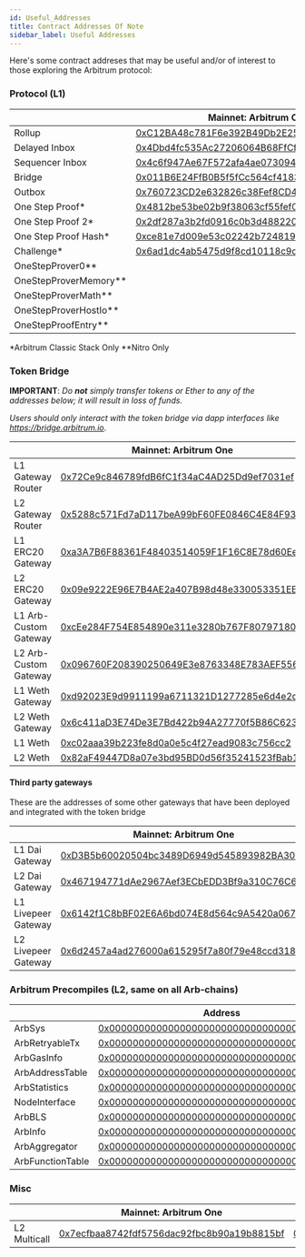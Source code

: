 ```yaml
---
id: Useful_Addresses
title: Contract Addresses Of Note
sidebar_label: Useful Addresses
---
```


Here's some contract addreses that may be useful and/or of interest to those exploring the Arbitrum protocol:

### Protocol (L1)

|                       | Mainnet: Arbitrum One                                                                                                 | Arb-Rinkeby                                                                                                                   | Nitro Goerli Rollup                                                                                                          |
| --------------------- | --------------------------------------------------------------------------------------------------------------------- | ----------------------------------------------------------------------------------------------------------------------------- | ---------------------------------------------------------------------------------------------------------------------------- |
| Rollup                | [0xC12BA48c781F6e392B49Db2E25Cd0c28cD77531A](https://etherscan.io/address/0xC12BA48c781F6e392B49Db2E25Cd0c28cD77531A) | [0xFe2c86CF40F89Fe2F726cFBBACEBae631300b50c](https://rinkeby.etherscan.io/address/0xFe2c86CF40F89Fe2F726cFBBACEBae631300b50c) | [0x45e5cAea8768F42B385A366D3551Ad1e0cbFAb17](https://goerli.etherscan.io/address/0x45e5cAea8768F42B385A366D3551Ad1e0cbFAb17) |
| Delayed Inbox         | [0x4Dbd4fc535Ac27206064B68FfCf827b0A60BAB3f](https://etherscan.io/address/0x4Dbd4fc535Ac27206064B68FfCf827b0A60BAB3f) | [0x578BAde599406A8fE3d24Fd7f7211c0911F5B29e](https://rinkeby.etherscan.io/address/0x578BAde599406A8fE3d24Fd7f7211c0911F5B29e) | [0x6BEbC4925716945D46F0Ec336D5C2564F419682C](https://goerli.etherscan.io/address/0x6BEbC4925716945D46F0Ec336D5C2564F419682C) |
| Sequencer Inbox       | [0x4c6f947Ae67F572afa4ae0730947DE7C874F95Ef](https://etherscan.io/address/0x4c6f947Ae67F572afa4ae0730947DE7C874F95Ef) | [0xe1ae39e91c5505f7f0ffc9e2bbf1f6e1122dcfa8](https://rinkeby.etherscan.io/address/0xe1ae39e91c5505f7f0ffc9e2bbf1f6e1122dcfa8) | [0x0484A87B144745A2E5b7c359552119B6EA2917A9](https://goerli.etherscan.io/address/0x0484A87B144745A2E5b7c359552119B6EA2917A9) |
| Bridge                | [0x011B6E24FfB0B5f5fCc564cf4183C5BBBc96D515](https://etherscan.io/address/0x011B6E24FfB0B5f5fCc564cf4183C5BBBc96D515) | [0x9a28e783c47bbeb813f32b861a431d0776681e95](https://rinkeby.etherscan.io/address/0x9a28e783c47bbeb813f32b861a431d0776681e95) | [0xaf4159a80b6cc41ed517db1c453d1ef5c2e4db72](https://goerli.etherscan.io/address/0xaf4159a80b6cc41ed517db1c453d1ef5c2e4db72) |
| Outbox                | [0x760723CD2e632826c38Fef8CD438A4CC7E7E1A40](https://etherscan.io/address/0x760723CD2e632826c38Fef8CD438A4CC7E7E1A40) | [0x2360A33905dc1c72b12d975d975F42BaBdcef9F3](https://rinkeby.etherscan.io/address/0x2360A33905dc1c72b12d975d975F42BaBdcef9F3) | [0x45Af9Ed1D03703e480CE7d328fB684bb67DA5049](https://goerli.etherscan.io/address/0x45Af9Ed1D03703e480CE7d328fB684bb67DA5049) |
| One Step Proof*       | [0x4812be53be02b9f38063cf55fef0a19d2ba8bb3a](https://etherscan.io/address/0x4812be53be02b9f38063cf55fef0a19d2ba8bb3a) | [0x6210a4eD13A487a5925EBe956b7a6E0b83325DA4](https://rinkeby.etherscan.io/address/0x6210a4eD13A487a5925EBe956b7a6E0b83325DA4) |                                                                                                                              |
| One Step Proof 2*     | [0x2df287a3b2fd0916c0b3d4882201ff360acd6ec3](https://etherscan.io/address/0x2df287a3b2fd0916c0b3d4882201ff360acd6ec3) | [0xb1F17484b93037d898b86E760fFA4B1E62445B8e](https://rinkeby.etherscan.io/address/0xb1F17484b93037d898b86E760fFA4B1E62445B8e) |                                                                                                                              |
| One Step Proof Hash*  | [0xce81e7d009e53c02242b724819df1869da5e9fd8](https://etherscan.io/address/0xce81e7d009e53c02242b724819df1869da5e9fd8) | [0x0Cfb138F6Ca11D794907FA9cC01920EB93CBFF45](https://rinkeby.etherscan.io/address/0x0Cfb138F6Ca11D794907FA9cC01920EB93CBFF45) |                                                                                                                              |
| Challenge*            | [0x6ad1dc4ab5475d9f8cd10118c9d28b06f0c8a2d9](https://etherscan.io/address/0x6ad1dc4ab5475d9f8cd10118c9d28b06f0c8a2d9) | [0x57094dcd1F928076FaEe852EDdb933997845A4e4](https://rinkeby.etherscan.io/address/0x57094dcd1F928076FaEe852EDdb933997845A4e4) |                                                                                                                              |
| OneStepProver0**      |                                                                                                                       |                                                                                                                               | [0xD7422f07fe48f6e82E40587feb2acaE1451f08A6](https://goerli.etherscan.io/address/0xD7422f07fe48f6e82E40587feb2acaE1451f08A6) |
| OneStepProverMemory** |                                                                                                                       |                                                                                                                               | [0x9221854E95283670E58738805a2d20405d17682E](https://goerli.etherscan.io/address/0x9221854E95283670E58738805a2d20405d17682E) |
| OneStepProverMath**   |                                                                                                                       |                                                                                                                               | [0xFe18aB9B105a8C13Fbd67a0DaCb1C70e84Bb5d5E](https://goerli.etherscan.io/address/0xFe18aB9B105a8C13Fbd67a0DaCb1C70e84Bb5d5E) |
| OneStepProverHostIo** |                                                                                                                       |                                                                                                                               | [0x5518772ddb8e65416c6572E28BE58dAfc8A3834c](https://goerli.etherscan.io/address/0x5518772ddb8e65416c6572E28BE58dAfc8A3834c) |
| OneStepProofEntry**   |                                                                                                                       |                                                                                                                               | [0xe46a0585C3Cb05AaE200161534Af1aE5Dff61294](https://goerli.etherscan.io/address/0xe46a0585C3Cb05AaE200161534Af1aE5Dff61294)                                       |

*Arbitrum Classic Stack Only
**Nitro Only

### Token Bridge

**IMPORTANT**: _Do **not** simply transfer tokens or Ether to any of the addresses below; it will result in loss of funds._

_Users should only interact with the token bridge via dapp interfaces like https://bridge.arbitrum.io_.

|                       | Mainnet: Arbitrum One                                                                                                 | Arb-Rinkeby                                                                                                                   | Nitro Goerli Rollup                                                                                                                         |
| --------------------- | --------------------------------------------------------------------------------------------------------------------- | ----------------------------------------------------------------------------------------------------------------------------- | ------------------------------------------------------------------------------------------------------------------------------------------- |
| L1 Gateway Router     | [0x72Ce9c846789fdB6fC1f34aC4AD25Dd9ef7031ef](https://etherscan.io/address/0x72Ce9c846789fdB6fC1f34aC4AD25Dd9ef7031ef) | [0x70C143928eCfFaf9F5b406f7f4fC28Dc43d68380](https://rinkeby.etherscan.io/address/0x70C143928eCfFaf9F5b406f7f4fC28Dc43d68380) | [0x4c7708168395aEa569453Fc36862D2ffcDaC588c](https://goerli.etherscan.io/address/0x4c7708168395aEa569453Fc36862D2ffcDaC588c)                |
| L2 Gateway Router     | [0x5288c571Fd7aD117beA99bF60FE0846C4E84F933](https://arbiscan.io/address/0x5288c571Fd7aD117beA99bF60FE0846C4E84F933)  | [0x9413AD42910c1eA60c737dB5f58d1C504498a3cD](https://testnet.arbiscan.io/address/0x9413AD42910c1eA60c737dB5f58d1C504498a3cD)  | [0xE5B9d8d42d656d1DcB8065A6c012FE3780246041](https://goerli-rollup-explorer.arbitrum.io/address/0xE5B9d8d42d656d1DcB8065A6c012FE3780246041) |
| L1 ERC20 Gateway      | [0xa3A7B6F88361F48403514059F1F16C8E78d60EeC](https://etherscan.io/address/0xa3A7B6F88361F48403514059F1F16C8E78d60EeC) | [0x91169Dbb45e6804743F94609De50D511C437572E](https://rinkeby.etherscan.io/address/0x91169Dbb45e6804743F94609De50D511C437572E) | [0x715D99480b77A8d9D603638e593a539E21345FdF](https://goerli.etherscan.io/address/0x715D99480b77A8d9D603638e593a539E21345FdF)                |
| L2 ERC20 Gateway      | [0x09e9222E96E7B4AE2a407B98d48e330053351EEe](https://arbiscan.io/address/0x09e9222E96E7B4AE2a407B98d48e330053351EEe)  | [0x195C107F3F75c4C93Eba7d9a1312F19305d6375f](https://testnet.arbiscan.io/address/0x195C107F3F75c4C93Eba7d9a1312F19305d6375f)  | [0x2eC7Bc552CE8E51f098325D2FcF0d3b9d3d2A9a2](https://goerli-rollup-explorer.arbitrum.io/address/0x2eC7Bc552CE8E51f098325D2FcF0d3b9d3d2A9a2) |
| L1 Arb-Custom Gateway | [0xcEe284F754E854890e311e3280b767F80797180d](https://etherscan.io/address/0xcEe284F754E854890e311e3280b767F80797180d) | [0x917dc9a69F65dC3082D518192cd3725E1Fa96cA2](https://rinkeby.etherscan.io/address/0x917dc9a69F65dC3082D518192cd3725E1Fa96cA2) | [0x9fDD1C4E4AA24EEc1d913FABea925594a20d43C7](https://goerli.etherscan.io/address/0x9fDD1C4E4AA24EEc1d913FABea925594a20d43C7)                |
| L2 Arb-Custom Gateway | [0x096760F208390250649E3e8763348E783AEF5562](https://arbiscan.io/address/0x096760F208390250649E3e8763348E783AEF5562)  | [0x9b014455AcC2Fe90c52803849d0002aeEC184a06](https://arbiscan.io/address/0x9b014455AcC2Fe90c52803849d0002aeEC184a06)          | [0x8b6990830cF135318f75182487A4D7698549C717](https://goerli-rollup-explorer.arbitrum.io/address/0x8b6990830cF135318f75182487A4D7698549C717) |
| L1 Weth Gateway       | [0xd92023E9d9911199a6711321D1277285e6d4e2db](https://etherscan.io/address/0xd92023E9d9911199a6711321D1277285e6d4e2db) | [0x81d1a19cf7071732D4313c75dE8DD5b8CF697eFD](https://rinkeby.etherscan.io/address/0x81d1a19cf7071732D4313c75dE8DD5b8CF697eFD) | [0x6e244cD02BBB8a6dbd7F626f05B2ef82151Ab502](https://goerli.etherscan.io/address/0x6e244cD02BBB8a6dbd7F626f05B2ef82151Ab502)                |
| L2 Weth Gateway       | [0x6c411aD3E74De3E7Bd422b94A27770f5B86C623B](https://arbiscan.io/address/0x6c411aD3E74De3E7Bd422b94A27770f5B86C623B)  | [0xf94bc045c4E926CC0b34e8D1c41Cd7a043304ac9](https://testnet.arbiscan.io/address/0xf94bc045c4E926CC0b34e8D1c41Cd7a043304ac9)  | [0xf9F2e89c8347BD96742Cc07095dee490e64301d6](https://goerli-rollup-explorer.arbitrum.io/address/0xf9F2e89c8347BD96742Cc07095dee490e64301d6) |
| L1 Weth               | [0xc02aaa39b223fe8d0a0e5c4f27ead9083c756cc2](https://etherscan.io/address/0xc02aaa39b223fe8d0a0e5c4f27ead9083c756cc2) | [0xc778417E063141139Fce010982780140Aa0cD5Ab](https://rinkeby.etherscan.io/address/0xc778417E063141139Fce010982780140Aa0cD5Ab) | [0xB4FBF271143F4FBf7B91A5ded31805e42b2208d6](https://goerli.etherscan.io/address/0xB4FBF271143F4FBf7B91A5ded31805e42b2208d6)                |
| L2 Weth               | [0x82aF49447D8a07e3bd95BD0d56f35241523fBab1](https://arbiscan.io/address/0x82aF49447D8a07e3bd95BD0d56f35241523fBab1)  | [0xB47e6A5f8b33b3F17603C83a0535A9dcD7E32681](https://arbiscan.io/address/0xB47e6A5f8b33b3F17603C83a0535A9dcD7E32681)          | [0xe39Ab88f8A4777030A534146A9Ca3B52bd5D43A3](https://goerli-rollup-explorer.arbitrum.io/address/0xe39Ab88f8A4777030A534146A9Ca3B52bd5D43A3) |

#### Third party gateways

These are the addresses of some other gateways that have been deployed and integrated with the token bridge

|                     | Mainnet: Arbitrum One                                                                                                 | Arb-Rinkeby                                                                                                                   |
| ------------------- | --------------------------------------------------------------------------------------------------------------------- | ----------------------------------------------------------------------------------------------------------------------------- |
| L1 Dai Gateway      | [0xD3B5b60020504bc3489D6949d545893982BA3011](https://etherscan.io/address/0xD3B5b60020504bc3489D6949d545893982BA3011) | [0x10E6593CDda8c58a1d0f14C5164B376352a55f2F](https://rinkeby.etherscan.io/address/0x10E6593CDda8c58a1d0f14C5164B376352a55f2F) |
| L2 Dai Gateway      | [0x467194771dAe2967Aef3ECbEDD3Bf9a310C76C65](https://arbiscan.io/address/0x467194771dAe2967Aef3ECbEDD3Bf9a310C76C65)  | [0x467194771dAe2967Aef3ECbEDD3Bf9a310C76C65](https://testnet.arbiscan.io/address/0x467194771dAe2967Aef3ECbEDD3Bf9a310C76C65)  |
| L1 Livepeer Gateway | [0x6142f1C8bBF02E6A6bd074E8d564c9A5420a0676](https://etherscan.io/address/0x6142f1C8bBF02E6A6bd074E8d564c9A5420a0676) | [0x831C51Cd8A38C3E42D98Acd77F06BF537D29800e](https://rinkeby.etherscan.io/address/0x831C51Cd8A38C3E42D98Acd77F06BF537D29800e) |
| L2 Livepeer Gateway | [0x6d2457a4ad276000a615295f7a80f79e48ccd318](https://arbiscan.io/address/0x6D2457a4ad276000A615295f7A80F79E48CcD318)  | [0x7e0ba3791b23d0d577cf8d09c4fdd5821222208c](https://testnet.arbiscan.io/address/0x7e0ba3791b23d0d577cf8d09c4fdd5821222208c)  |

### Arbitrum Precompiles (L2, same on all Arb-chains)

|                  | Address                                                                                                              |
| ---------------- | -------------------------------------------------------------------------------------------------------------------- |
| ArbSys           | [0x0000000000000000000000000000000000000064](https://arbiscan.io/address/0x0000000000000000000000000000000000000064) |
| ArbRetryableTx   | [0x000000000000000000000000000000000000006E](https://arbiscan.io/address/0x000000000000000000000000000000000000006E) |
| ArbGasInfo       | [0x000000000000000000000000000000000000006C](https://arbiscan.io/address/0x000000000000000000000000000000000000006C) |
| ArbAddressTable  | [0x0000000000000000000000000000000000000066](https://arbiscan.io/address/0x0000000000000000000000000000000000000066) |
| ArbStatistics    | [0x000000000000000000000000000000000000006F](https://arbiscan.io/address/0x000000000000000000000000000000000000006F) |
| NodeInterface    | [0x00000000000000000000000000000000000000C8](https://arbiscan.io/address/0x00000000000000000000000000000000000000C8) |
| ArbBLS           | [0x0000000000000000000000000000000000000067](https://arbiscan.io/address/0x0000000000000000000000000000000000000067) |
| ArbInfo          | [0x0000000000000000000000000000000000000065](https://arbiscan.io/address/0x0000000000000000000000000000000000000065) |
| ArbAggregator    | [0x000000000000000000000000000000000000006D](https://arbiscan.io/address/0x000000000000000000000000000000000000006D) |
| ArbFunctionTable | [0x0000000000000000000000000000000000000068](https://arbiscan.io/address/0x0000000000000000000000000000000000000068) |

### Misc

|              | Mainnet: Arbitrum One                                                                                                |                                                         Arb-Rinkeby                                                          | Nitro Goerli Rollup                                                                                                                         |
| ------------ | -------------------------------------------------------------------------------------------------------------------- | :--------------------------------------------------------------------------------------------------------------------------: | ------------------------------------------------------------------------------------------------------------------------------------------- |
| L2 Multicall | [0x7ecfbaa8742fdf5756dac92fbc8b90a19b8815bf](https://arbiscan.io/address/0x7ecfbaa8742fdf5756dac92fbc8b90a19b8815bf) | [0x7ecfbaa8742fdf5756dac92fbc8b90a19b8815bf](https://testnet.arbiscan.io/address/0x7ecfbaa8742fdf5756dac92fbc8b90a19b8815bf) | [0x108B25170319f38DbED14cA9716C54E5D1FF4623](https://goerli-rollup-explorer.arbitrum.io/address/0xe39Ab88f8A4777030A534146A9Ca3B52bd5D43A3) |
